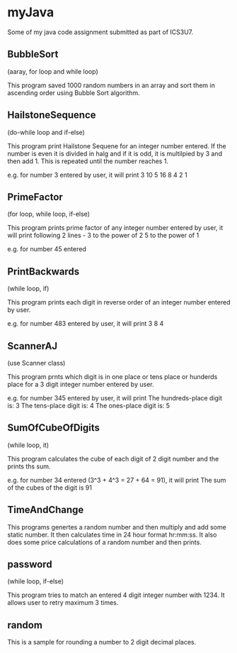 # myJava
Some of my java code assignment submitted as part of ICS3U7.

## BubbleSort
(aaray, for loop and while loop)

This program saved 1000 random numbers in an array and sort them in ascending order using Bubble Sort algorithm.

## HailstoneSequence
(do-while loop and if-else)

This program print Hailstone Sequene for an integer number entered.
If the number is even it is divided in halg and if it is odd, it is multilpied by 3 and then add 1. This is repeated until the number reaches 1.

e.g. for number 3 entered by user, it will print 3 10 5 16 8 4 2 1

## PrimeFactor
(for loop, while loop, if-else)

This program prints prime factor of any integer number entered by user, it will print following 2 lines -
  3 to the power of 2
  5 to the power of 1

e.g. for number 45 entered

## PrintBackwards
(while loop, if)

This program prints each digit in reverse order of an integer number entered by user.

e.g. for number 483 entered by user, it will print
  3
  8
  4

## ScannerAJ
(use Scanner class)

This program prnts which digit is in one place or tens place or hunderds place for a 3 digit integer number entered by user.

e.g. for number 345 entered by user, it will print
    The hundreds-place digit is: 3
    The tens-place digit is: 4
    The ones-place digit is: 5

## SumOfCubeOfDigits
(while loop, it)

This program calculates the cube of each digit of 2 digit number and the prints ths sum.

e.g. for number 34 entered (3^3 + 4^3 = 27 + 64 = 91), it will print
  The sum of the cubes of the digit is 91

## TimeAndChange

This programs genertes a random number and then multiply and add some static number. It then calculates time in 24 hour format hr:mm:ss.
It also does some price calculations of a random number and then prints.

## password
(while loop, if-else)

This program tries to match an entered 4 digit integer number with 1234. It allows user to retry maximum 3 times.

## random

This is a sample for rounding a number to 2 digit decimal places.
